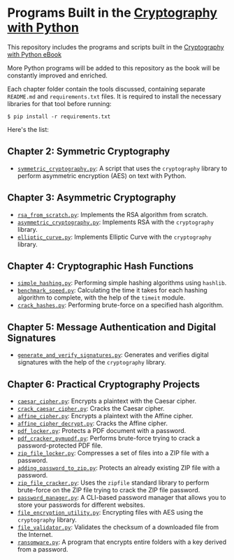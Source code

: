 # Programs Built in the [Cryptography with Python](https://thepythoncode.com/cryptography-with-python-ebook)
This repository includes the programs and scripts built in the [Cryptography with Python eBook](https://thepythoncode.com/cryptography-with-python-ebook)

More Python programs will be added to this repository as the book will be constantly improved and enriched.

Each chapter folder contain the tools discussed, containing separate `README.md` and `requirements.txt` files. It is required to install the necessary libraries for that tool before running:

```
$ pip install -r requirements.txt
```

Here's the list:

## Chapter 2: Symmetric Cryptography
- [`symmetric_cryptography.py`](Chapter-2/): A script that uses the `cryptography` library to perform asymmetric encryption (AES) on text with Python.
## Chapter 3: Asymmetric Cryptography
- [`rsa_from_scratch.py`](Chapter-3/rsa_from_scratch.py): Implements the RSA algorithm from scratch.
- [`asymmetric_cryptography.py`](Chapter-3/asymmetric_cryptography.py): Implements RSA with the `cryptography` library.
- [`elliptic_curve.py`](Chapter-3/elliptic_curve.py): Implements Elliptic Curve with the `cryptography` library.
## Chapter 4: Cryptographic Hash Functions
- [`simple_hashing.py`](Chapter-4/simple_hashing.py): Performing simple hashing algorithms using `hashlib`.
- [`benchmark_speed.py`](Chapter-4/benchmark_speed.py): Calculating the time it takes for each hashing algorithm to complete, with the help of the `timeit` module.
- [`crack_hashes.py`](Chapter-4/crack_hashes.py): Performing brute-force on a specified hash algorithm.
## Chapter 5: Message Authentication and Digital Signatures
- [`generate_and_verify_signatures.py`](Chapter-5/): Generates and verifies digital signatures with the help of the `cryptography` library.
## Chapter 6: Practical Cryptography Projects
- [`caesar_cipher.py`](Chapter-6/caesar-cipher/caesar_cipher.py): Encrypts a plaintext with the Caesar cipher.
- [`crack_caesar_cipher.py`](Chapter-6/caesar-cipher/crack_caesar_cipher.py): Cracks the Caesar cipher.
- [`affine_cipher.py`](Chapter-6/affine-cipher/affine_cipher.py): Encrypts a plaintext with the Affine cipher.
- [`affine_cipher_decrypt.py`](Chapter-6/caesar-cipher/crack_caesar_cipher.py): Cracks the Affine cipher.
- [`pdf_locker.py`](Chapter-6/pdf-locking-and-cracking/pdf_locker.py): Protects a PDF document with a password.
- [`pdf_cracker_pymupdf.py`](Chapter-6/pdf-locking-and-cracking/pdf_cracker_pymupdf.py): Performs brute-force trying to crack a password-protected PDF file.
- [`zip_file_locker.py`](Chapter-6/zipping/zip_file_locker.py): Compresses a set of files into a ZIP file with a password.
- [`adding_password_to_zip.py`](Chapter-6/zipping/adding_password_to_zip.py): Protects an already existing ZIP file with a password.
- [`zip_file_cracker.py`](Chapter-6/zipping/zip_file_cracker.py): Uses the `zipfile` standard library to perform brute-force on the ZIP file trying to crack the ZIP file password.
- [`password_manager.py`](Chapter-6/password-manager/): A CLI-based password manager that allows you to store your passwords for different websites.
- [`file_encryption_utility.py`](Chapter-6/file-encryption-and-validation/file_encryption_utility.py): Encrypting files with AES using the `cryptography` library.
- [`file_validator.py`](Chapter-6/file-encryption-and-validation/file_validator.py): Validates the checksum of a downloaded file from the Internet.
- [`ransomware.py`](Chapter-6/ransomware/): A program that encrypts entire folders with a key derived from a password.